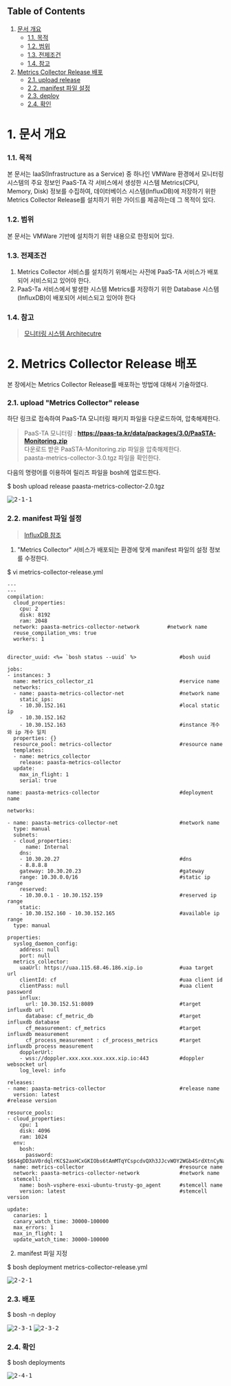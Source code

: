 ## Table of Contents
1. [문서 개요](#1)
     * [1.1. 목적](#2)
     * [1.2. 범위](#3)
     * [1.3. 전제조건](#4)
     * [1.4. 참고](#5)
2. [Metrics Collector Release 배포](#6)
     * [2.1.  upload release](#7)
     * [2.2.  manifest 파일 설정](#8)
     * [2.3.  deploy](#9)
     * [2.4.  확인](#10)



# 1. 문서 개요



### 1.1. 목적

본 문서는 IaaS(Infrastructure as a Service) 중 하나인 VMWare 환경에서 모니터링 시스템의 주요 정보인 PaaS-TA 각 서비스에서 생성한 시스템 Metrics(CPU, Memory, Disk) 정보를 수집하여, 데이터베이스 시스템(InfluxDB)에 저장하기 위한 Metrics Collector Release를 설치하기 위한 가이드를 제공하는데 그 목적이 있다.



### 1.2. 범위

본 문서는 VMWare 기반에 설치하기 위한 내용으로 한정되어 있다.



### 1.3. 전제조건

1. Metrics Collector 서비스를 설치하기 위해서는 사전에 PaaS-TA 서비스가 배포되어 서비스되고 있어야 한다.
2. PaaS-Ta 서비스에서 발생한 시스템 Metrics를 저장하기 위한 Database 시스템(InfluxDB)이 배포되어 서비스되고 있어야 한다



### 1.4. 참고

> <a style="text-decoration:underline" href="https://github.com/PaaS-TA/Guide-3.0-Penne-/blob/master/Install-Guide/monitoring/PaaS-TA%20%EB%AA%A8%EB%8B%88%ED%84%B0%EB%A7%81%20%EC%8B%9C%EC%8A%A4%ED%85%9C%20%EC%84%A4%EC%B9%98%EA%B0%80%EC%9D%B4%EB%93%9C.md">모니터링 시스템 Architecutre</a>



# 2.  Metrics Collector Release 배포

본 장에서는 Metrics Collector Release를 배포하는 방법에 대해서 기술하였다.



### 2.1.  upload "Metrics Collector" release

하단 링크로 접속하여 PaaS-TA 모니터링 패키지 파일을 다운로드하여, 압축해제한다.

>PaaS-TA 모니터링 : **<https://paas-ta.kr/data/packages/3.0/PaaSTA-Monitoring.zip>** <br>
>다운로드 받은 PaaSTA-Monitoring.zip 파일을 압축해제한다. <br>
>paasta-metrics-collector-3.0.tgz 파일을 확인한다. <br>

다음의 명령어를 이용하여 릴리즈 파일을 bosh에 업로드한다.

$ bosh upload release paasta-metrics-collector-2.0.tgz

<kbd>![2-1-1]</kbd>



### 2.2.  manifest 파일 설정

> <a style="text-decoration:underline" href="https://github.com/OpenPaaSRnD/Documents-PaaSTA-2.0/blob/master/Use-Guide/PaaS-TA%20%EB%AA%A8%EB%8B%88%ED%84%B0%EB%A7%81%20DB%20%EB%B0%8F%20Metrics%20%EA%B0%80%EC%9D%B4%EB%93%9C.md">InfluxDB 참조</a>

1. "Metrics Collector" 서비스가 배포되는 환경에 맞게 manifest 파일의 설정 정보를 수정한다.

$ vi metrics-collector-release.yml

```
---
---
compilation:
  cloud_properties:
    cpu: 2
    disk: 8192
    ram: 2048
  network: paasta-metrics-collector-network			#network name
  reuse_compilation_vms: true
  workers: 1


director_uuid: <%= `bosh status --uuid` %>				#bosh uuid

jobs:
- instances: 3
  name: metrics_collector_z1							#service name
  networks:
  - name: paasta-metrics-collector-net					#network name
    static_ips:
    - 10.30.152.161										#local static ip
    - 10.30.152.162										
    - 10.30.152.163										#instance 개수와 ip 개수 일치
  properties: {}
  resource_pool: metrics-collector						#resource name
  templates:
  - name: metrics_collector
    release: paasta-metrics-collector
  update:
    max_in_flight: 1
    serial: true

name: paasta-metrics-collector							#deployment name

networks:

- name: paasta-metrics-collector-net					#network name
  type: manual
  subnets:
  - cloud_properties:
      name: Internal
    dns:
    - 10.30.20.27										#dns
    - 8.8.8.8
    gateway: 10.30.20.23								#gateway
    range: 10.30.0.0/16									#static ip range
    reserved:
    - 10.30.0.1 - 10.30.152.159						    #reserved ip range
    static:
    - 10.30.152.160 - 10.30.152.165				        #available ip range
  type: manual

properties:
  syslog_daemon_config:
    address: null
    port: null
  metrics_collector:
    uaaUrl: https://uaa.115.68.46.186.xip.io			#uaa target url
    clientId: cf										#uaa client id
    clientPass: null									#uaa client password
    influx:
      url: 10.30.152.51:8089							#target influxdb url
      database: cf_metric_db							#target influxdb database
      cf_measurement: cf_metrics						#target influxdb measurement
      cf_process_measurement : cf_process_metrics		#target influxdb process measurement
    dopplerUrl:
    - wss://doppler.xxx.xxx.xxx.xxx.xip.io:443			#doppler websocket url
    log_level: info

releases:
- name: paasta-metrics-collector						#release name
  version: latest   										    #release version				

resource_pools:
- cloud_properties:
    cpu: 1
    disk: 4096
    ram: 1024
  env:
    bosh:
      password: $6$4gDD3aV0rdqlrKC$2axHCxGKIObs6tAmMTqYCspcdvQXh3JJcvWOY2WGb4SrdXtnCyNaWlrf3WEqvYR2MYizEGp3kMmbpwBC6jsHt0
  name: metrics-collector								#resource name
  network: paasta-metrics-collector-network 			#network name
  stemcell:
    name: bosh-vsphere-esxi-ubuntu-trusty-go_agent		#stemcell name
    version: latest										#stemcell version

update:
  canaries: 1
  canary_watch_time: 30000-100000
  max_errors: 1
  max_in_flight: 1
  update_watch_time: 30000-100000

```

2. manifest 파일 지정

$ bosh deployment metrics-collector-release.yml

<kbd>![2-2-1]</kbd>



### 2.3.  배포

$ bosh -n deploy

<kbd>![2-3-1]</kbd>
<kbd>![2-3-2]</kbd>



### 2.4.  확인

$ bosh deployments

<kbd>![2-4-1]</kbd>


[2-1-1]:images/metrics-collector/2-1-1.png
[2-2-1]:images/metrics-collector/2-2-1.png
[2-3-1]:images/metrics-collector/2-3-1.png
[2-3-2]:images/metrics-collector/2-3-2.png
[2-4-1]:images/metrics-collector/2-4-1.png
